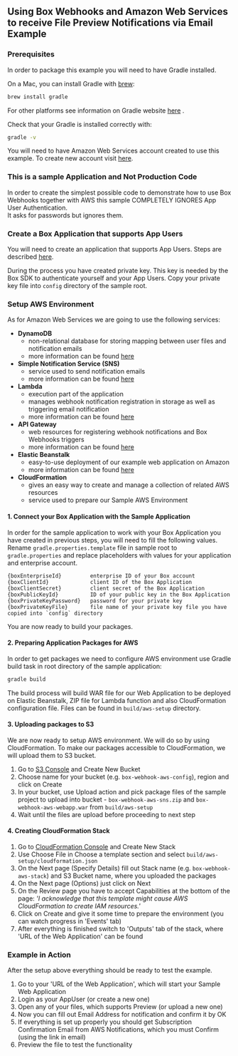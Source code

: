 ## Using Box Webhooks and Amazon Web Services to receive File Preview Notifications via Email Example

### Prerequisites

In order to package this example you will need to have Gradle installed.

On a Mac, you can install Gradle with [brew](http://brew.sh/):
```sh
brew install gradle
```

For other platforms see information on Gradle website [here](https://docs.gradle.org/current/userguide/installation.html) . 

Check that your Gradle is installed correctly with:
```sh
gradle -v
```

You will need to have Amazon Web Services account created to use this example. To create new account visit [here](https://console.aws.amazon.com/console/home).

###  This is a sample Application and Not Production Code

In order to create the simplest possible code to demonstrate how to use Box Webhooks together with AWS this sample COMPLETELY IGNORES App User Authentication.  
It asks for passwords but ignores them.

###  Create a Box Application that supports App Users

You will need to create an application that supports App Users. Steps are described [here](https://docs.box.com/docs/configuring-box-platform). 

During the process you have created private key. This key is needed by the Box SDK to authenticate yourself and your App Users. 
Copy your private key file into `config` directory of the sample root.

###  Setup AWS Environment

As for Amazon Web Services we are going to use the following services:

* **DynamoDB**
  * non-relational database for storing mapping between user files and notification emails
  * more information can be found [here](https://aws.amazon.com/dynamodb/)
* **Simple Notification Service (SNS)**
  * service used to send notification emails
  * more information can be found [here](https://aws.amazon.com/sns/)
* **Lambda**
  * execution part of the application
  * manages webhook notification registration in storage as well as triggering email notification
  * more information can be found [here](https://aws.amazon.com/lambda/)
* **API Gateway**
  * web resources for registering webhook notifications and Box Webhooks triggers
  * more information can be found [here](https://aws.amazon.com/api-gateway/)
* **Elastic Beanstalk**
  * easy-to-use deployment of our example web application on Amazon
  * more information can be found [here](https://aws.amazon.com/elasticbeanstalk/)
* **CloudFormation**
  * gives an easy way to create and manage a collection of related AWS resources
  * service used to prepare our Sample AWS Environment

#### 1. Connect your Box Application with the Sample Application

In order for the sample application to work with your Box Application you have created in previous steps, you will need to fill the following values.
Rename `gradle.properties.template` file in sample root to `gradle.properties` and replace placeholders with values for your application and enterprise account.

```
{boxEnterpriseId}         enterprise ID of your Box account
{boxClientId}             client ID of the Box Application
{boxClientSecret}         client secret of the Box Application
{boxPublicKeyId}          ID of your public key in the Box Application
{boxPrivateKeyPassword}   password for your private key
{boxPrivateKeyFile}       file name of your private key file you have copied into `config` directory
```
You are now ready to build your packages.

#### 2. Preparing Application Packages for AWS

In order to get packages we need to configure AWS environment use Gradle build task in root directory of the sample application:

```sh
gradle build
```

The build process will build WAR file for our Web Application to be deployed on Elastic Beanstalk, ZIP file for Lambda function and also CloudFormation configuration file.
Files can be found in `build/aws-setup` directory.

#### 3. Uploading packages to S3

 We are now ready to setup AWS environment. We will do so by using CloudFormation. To make our packages accessible to CloudFormation, we will upload them to S3 bucket.

 1. Go to [S3 Console](https://console.aws.amazon.com/s3) and Create New Bucket
 2. Choose name for your bucket (e.g. `box-webhook-aws-config`), region and click on Create
 3. In your bucket, use Upload action and pick package files of the sample project to upload into bucket - `box-webhook-aws-sns.zip` and `box-webhook-aws-webapp.war` from `build/aws-setup`
 4. Wait until the files are upload before proceeding to next step

#### 4. Creating CloudFormation Stack

 1. Go to [CloudFormation Console](https://console.aws.amazon.com/cloudformation) and Create New Stack
 2. Use Choose File in Choose a template section and select `build/aws-setup/cloudformation.json`
 3. On the Next page (Specify Details) fill out Stack name (e.g. `box-webhook-aws-stack`) and S3 Bucket name, where you uploaded the packages
 4. On the Next page (Options) just click on Next
 5. On the Review page you have to accept Capabilities at the bottom of the page:
    _'I acknowledge that this template might cause AWS CloudFormation to create IAM resources.'_
 6. Click on Create and give it some time to prepare the environment (you can watch progress in 'Events' tab)
 7. After everything is finished switch to 'Outputs' tab of the stack, where 'URL of the Web Application' can be found

### Example in Action
 
 After the setup above everything should be ready to test the example.

 1. Go to your 'URL of the Web Application', which will start your Sample Web Application
 2. Login as your AppUser (or create a new one)
 3. Open any of your files, which supports Preview (or upload a new one)
 4. Now you can fill out Email Address for notification and confirm it by OK
 5. If everything is set up properly you should get Subscription Confirmation Email from AWS Notifications, which you must Confirm (using the link in email)
 6. Preview the file to test the functionality